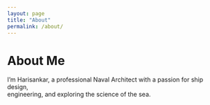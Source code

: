 ```yaml
---
layout: page
title: "About"
permalink: /about/
---
```


# About Me

I’m Harisankar, a professional Naval Architect with a passion for ship design,  
engineering, and exploring the science of the sea.
